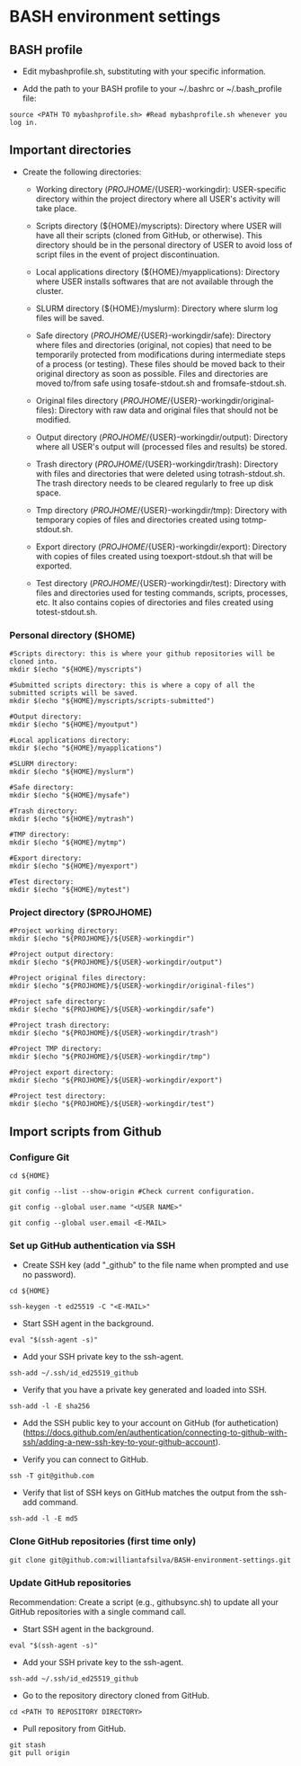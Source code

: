 # BASH environment settings

## BASH profile

- Edit mybashprofile.sh, substituting <?????> with your specific information.

- Add the path to your BASH profile to your ~/.bashrc or ~/.bash_profile file:

```
source <PATH TO mybashprofile.sh> #Read mybashprofile.sh whenever you log in.
```

## Important directories

- Create the following directories:

	- Working directory (${PROJHOME}/${USER}-workingdir): USER-specific directory within the project directory where all USER's activity will take place.

	- Scripts directory (${HOME}/myscripts): Directory where USER will have all their scripts (cloned from GitHub, or otherwise). This directory should be in the personal directory of USER to avoid loss of script files in the event of project discontinuation.

	- Local applications directory (${HOME}/myapplications): Directory where USER installs softwares that are not available through the cluster.

	- SLURM directory (${HOME}/myslurm): Directory where slurm log files will be saved.

	- Safe directory (${PROJHOME}/${USER}-workingdir/safe): Directory where files and directories (original, not copies) that need to be temporarily protected from modifications during intermediate steps of a process (or testing). These files should be moved back to their original directory as soon as possible. Files and directories are moved to/from safe using tosafe-stdout.sh and fromsafe-stdout.sh.

	- Original files directory (${PROJHOME}/${USER}-workingdir/original-files): Directory with raw data and original files that should not be modified.

	- Output directory (${PROJHOME}/${USER}-workingdir/output): Directory where all USER's output will (processed files and results) be stored.

	- Trash directory (${PROJHOME}/${USER}-workingdir/trash): Directory with files and directories that were deleted using totrash-stdout.sh. The trash directory needs to be cleared regularly to free up disk space.

	- Tmp directory (${PROJHOME}/${USER}-workingdir/tmp): Directory with temporary copies of files and directories created using totmp-stdout.sh.

	- Export directory (${PROJHOME}/${USER}-workingdir/export): Directory with copies of files created using toexport-stdout.sh that will be exported.

	- Test directory (${PROJHOME}/${USER}-workingdir/test): Directory with files and directories used for testing commands, scripts, processes, etc. It also contains copies of directories and files created using totest-stdout.sh.

### Personal directory ($HOME)

```
#Scripts directory: this is where your github repositories will be cloned into.
mkdir $(echo "${HOME}/myscripts")

#Submitted scripts directory: this is where a copy of all the submitted scripts will be saved.
mkdir $(echo "${HOME}/myscripts/scripts-submitted")

#Output directory: 
mkdir $(echo "${HOME}/myoutput")

#Local applications directory:
mkdir $(echo "${HOME}/myapplications")

#SLURM directory: 
mkdir $(echo "${HOME}/myslurm")

#Safe directory:
mkdir $(echo "${HOME}/mysafe")

#Trash directory: 
mkdir $(echo "${HOME}/mytrash")

#TMP directory: 
mkdir $(echo "${HOME}/mytmp")

#Export directory:
mkdir $(echo "${HOME}/myexport")

#Test directory:
mkdir $(echo "${HOME}/mytest")
```

### Project directory ($PROJHOME)

```
#Project working directory: 
mkdir $(echo "${PROJHOME}/${USER}-workingdir")

#Project output directory: 
mkdir $(echo "${PROJHOME}/${USER}-workingdir/output")

#Project original files directory: 
mkdir $(echo "${PROJHOME}/${USER}-workingdir/original-files")

#Project safe directory:
mkdir $(echo "${PROJHOME}/${USER}-workingdir/safe")

#Project trash directory: 
mkdir $(echo "${PROJHOME}/${USER}-workingdir/trash")

#Project TMP directory:
mkdir $(echo "${PROJHOME}/${USER}-workingdir/tmp")

#Project export directory:
mkdir $(echo "${PROJHOME}/${USER}-workingdir/export")

#Project test directory: 
mkdir $(echo "${PROJHOME}/${USER}-workingdir/test")
```

## Import scripts from Github

### Configure Git

```
cd ${HOME}

git config --list --show-origin #Check current configuration.

git config --global user.name "<USER NAME>"

git config --global user.email <E-MAIL>
```

### Set up GitHub authentication via SSH

- Create SSH key (add "\_github" to the file name when prompted and use no password).

```
cd ${HOME}

ssh-keygen -t ed25519 -C "<E-MAIL>" 
```

- Start SSH agent in the background.

```
eval "$(ssh-agent -s)"
```

- Add your SSH private key to the ssh-agent.

```
ssh-add ~/.ssh/id_ed25519_github
```

- Verify that you have a private key generated and loaded into SSH.

```
ssh-add -l -E sha256
```

- Add the SSH public key to your account on GitHub (for authetication) (https://docs.github.com/en/authentication/connecting-to-github-with-ssh/adding-a-new-ssh-key-to-your-github-account).

- Verify you can connect to GitHub.

```
ssh -T git@github.com
```

- Verify that list of SSH keys on GitHub matches the output from the ssh-add command.

```
ssh-add -l -E md5
```

### Clone GitHub repositories (first time only)

```
git clone git@github.com:williantafsilva/BASH-environment-settings.git
```

### Update GitHub repositories

Recommendation: Create a script (e.g., githubsync.sh) to update all your GitHub repositories with a single command call.

- Start SSH agent in the background.

```
eval "$(ssh-agent -s)"
```

- Add your SSH private key to the ssh-agent.

```
ssh-add ~/.ssh/id_ed25519_github
```

- Go to the repository directory cloned from GitHub.

```
cd <PATH TO REPOSITORY DIRECTORY>
```

- Pull repository from GitHub.

```
git stash
git pull origin
```

